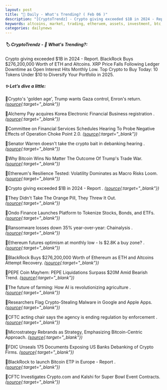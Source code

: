 ```yaml
---
layout: post
title: "🌅 Daily - What's Trending? ( Feb 06 )"
description: "[CryptoTrendz] - Crypto giving exceeded $1B in 2024 - Report. BlackRock Buys $276,200,000 Worth of ETH and Altcoins. XRP Price Falls Following Ledger Downtime as Open Interest Hits Monthly Low. Top Crypto to Buy Today: 10 Tokens Under $10 to Diversify Your Portfolio in 2025."
keywords: altcoins, market, trading, etheruem, assets, investment, btc, dapps, crypto
categories: dailynews
---
```


##### 🏷️  CryptoTrendz - 📌 *What's Trending?:*

Crypto giving exceeded $1B in 2024 - Report. BlackRock Buys $276,200,000 Worth of ETH and Altcoins. XRP Price Falls Following Ledger Downtime as Open Interest Hits Monthly Low. Top Crypto to Buy Today: 10 Tokens Under $10 to Diversify Your Portfolio in 2025.

##### ✨ *Let’s dive a little:*


🔹Crypto's 'golden age', Trump wants Gaza control, Enron's return. *([source](https://s.avyag.com/f2sz){:target="_blank"})*

🔹Alchemy Pay acquires Korea Electronic Financial Business registration . *([source](https://s.avyag.com/p613){:target="_blank"})*

🔹Committee on Financial Services Schedules Hearing To Probe Negative Effects of Operation Choke Point 2.0. *([source](https://s.avyag.com/6d1w){:target="_blank"})*

🔹Senator Warren doesn't take the crypto bait in debanking hearing . *([source](https://s.avyag.com/t9s5){:target="_blank"})*

🔹Why Bitcoin Wins No Matter The Outcome Of Trump's Trade War. *([source](https://s.avyag.com/q2ih){:target="_blank"})*

🔹Ethereum's Resilience Tested: Volatility Dominates as Macro Risks Loom. *([source](https://s.avyag.com/2ewq){:target="_blank"})*

🔹Crypto giving exceeded $1B in 2024 - Report . *([source](https://s.avyag.com/jffk){:target="_blank"})*

🔹They Didn\'t Take The Orange Pill, They Threw It Out. *([source](https://s.avyag.com/b5nj){:target="_blank"})*

🔹Ondo Finance Launches Platform to Tokenize Stocks, Bonds, and ETFs. *([source](https://s.avyag.com/24nn){:target="_blank"})*

🔹Ransomware losses down 35% year-over-year: Chainalysis . *([source](https://s.avyag.com/gbfl){:target="_blank"})*

🔹Ethereum futures optimism at monthly low - Is $2.8K a buy zone? . *([source](https://s.avyag.com/ii8s){:target="_blank"})*

🔹BlackRock Buys $276,200,000 Worth of Ethereum as ETH and Altcoins Attempt Recovery. *([source](https://s.avyag.com/w7gk){:target="_blank"})*

🔹PEPE Coin Mayhem: PEPE Liquidations Surpass $20M Amid Bearish Trend. *([source](https://s.avyag.com/ms36){:target="_blank"})*

🔹The future of farming: How AI is revolutionizing agriculture . *([source](https://s.avyag.com/xr7e){:target="_blank"})*

🔹Researchers Flag Crypto-Stealing Malware in Google and Apple Apps. *([source](https://s.avyag.com/g5e5){:target="_blank"})*

🔹CFTC acting chair says the agency is ending regulation by enforcement . *([source](https://s.avyag.com/ob6e){:target="_blank"})*

🔹Microstrategy Rebrands as Strategy, Emphasizing Bitcoin-Centric Approach. *([source](https://s.avyag.com/ct50){:target="_blank"})*

🔹FDIC Unseals 175 Documents Exposing US Banks Debanking of Crypto Firms. *([source](https://s.avyag.com/3pye){:target="_blank"})*

🔹BlackRock to launch Bitcoin ETP in Europe - Report . *([source](https://s.avyag.com/1xbv){:target="_blank"})*

🔹CFTC Investigates Crypto.com and Kalshi for Super Bowl Event Contracts. *([source](https://s.avyag.com/1qhf){:target="_blank"})*
